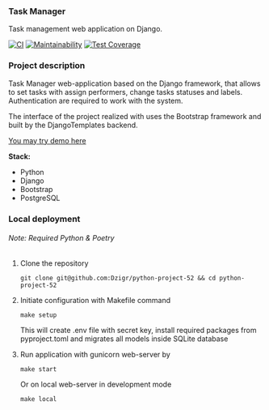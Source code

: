 ### Task Manager ###
Task management web application on Django. 

[![CI](https://github.com/Dzigr/python-project-52/actions/workflows/CI.yml/badge.svg)](https://github.com/Dzigr/python-project-52/actions/workflows/CI.yml)
[![Maintainability](https://api.codeclimate.com/v1/badges/49e72fc91e2ce73b7cd3/maintainability)](https://codeclimate.com/github/Dzigr/python-project-52/maintainability)
[![Test Coverage](https://api.codeclimate.com/v1/badges/49e72fc91e2ce73b7cd3/test_coverage)](https://codeclimate.com/github/Dzigr/python-project-52/test_coverage)


### Project description ###

Task Manager web-application based on the Django framework, that allows to set tasks with assign performers, change tasks statuses and labels. Authentication are required to work with the system.

The interface of the project realized with uses the Bootstrap framework and built by the DjangoTemplates backend.

[You may try demo here](https://task-manager-qnel.onrender.com)


**Stack:**
* Python
* Django
* Bootstrap
* PostgreSQL

### Local deployment ###
###### Note: Required Python & Poetry ######
1. Clone the repository
    ```comandline
    git clone git@github.com:Dzigr/python-project-52 && cd python-project-52
    ```
2. Initiate configuration with Makefile command
    ```commandline
    make setup
    ```
   This will create .env file with secret key, install required packages from pyproject.toml and migrates all models inside SQLite database


3. Run application with gunicorn web-server by
    ```commandline
    make start
    ```
    Or on local web-server in development mode
    ```commandline
    make local
    ```
